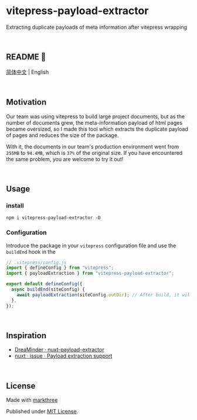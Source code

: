 # vitepress-payload-extractor

Extracting duplicate payloads of meta information after vitepress wrapping

<br />

## README 🦉

[简体中文](./README_CN.md) | English

<br />

## Motivation

Our team was using vitepress to build large project documents, but as the number
of documents grew, the meta-information payload of html pages became oversized,
so I made this tool which extracts the duplicate payload of pages and reduces
the size of the package.

With it, the documents in our team's production environment went from `255MB` to
`94.4MB`, which is `37%` of the original size. If you have encountered the same
problem, you are welcome to try it out!

<br />

## Usage

### install

```shell
npm i vitepress-payload-extractor -D
```

### Configuration

Introduce the package in your `vitepress` configuration file and use the
`buildEnd` hook in the

```ts
// .vitepress/config.js
import { defineConfig } from "vitepress";
import { payloadExtraction } from "vitepress-payload-extractor";

export default defineConfig({
  async buildEnd(siteConfig) {
    await payloadExtraction(siteConfig.outDir); // After build, it will be extracted automatically, no need to be careful
  },
});
```

<br />

## Inspiration

- [DreaMinder · nuxt-payload-extractor](https://github.com/DreaMinder/nuxt-payload-extractor)
- [nuxt · issue · Payload extraction support](https://github.com/nuxt/nuxt/issues/14507)

<br />

## License

Made with [markthree](https://github.com/markthree)

Published under [MIT License](./LICENSE).
